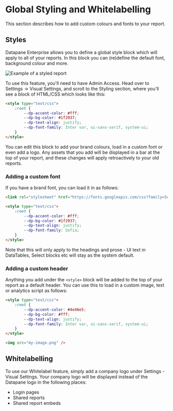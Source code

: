 # Global Styling and Whitelabelling

This section describes how to add custom colours and fonts to your report.

## Styles

Datapane Enterprise allows you to define a global style block which will apply to all of your reports. In this block you can \(re\)define the default font, background colour and more.

![Example of a styled report](../../img/tutorials/styling-whitelabelling-1.png)

To use this feature, you'll need to have Admin Access. Head over to Settings -&gt; Visual Settings, and scroll to the Styling section, where you'll see a block of HTML/CSS which looks like this:

```html
<style type="text/css">
    :root {
        --dp-accent-color: #fff;
        --dp-bg-color: #1f2937;
        --dp-text-align: justify;
        --dp-font-family: Inter var, ui-sans-serif, system-ui;
    }
</style>
```

You can edit this block to add your brand colours, load in a custom font or even add a logo. Any assets that you add will be displayed in a bar at the top of your report, and these changes will apply retroactively to your old reports.

### **Adding a custom font**

If you have a brand font, you can load it in as follows:

```html
<link rel="stylesheet" href="https://fonts.googleapis.com/css?family=Sofia" />

<style type="text/css">
    :root {
        --dp-accent-color: #fff;
        --dp-bg-color: #1f2937;
        --dp-text-align: justify;
        --dp-font-family: Sofia;
    }
</style>
```

Note that this will only apply to the headings and prose - UI text in DataTables, Select blocks etc will stay as the system default.

### **Adding a custom header**

Anything you add under the `<style>` block will be added to the top of your report as a default header. You can use this to load in a custom image, text or analytics script as follows:

```html
<style type="text/css">
    :root {
        --dp-accent-color: #4e46e5;
        --dp-bg-color: #fff;
        --dp-text-align: justify;
        --dp-font-family: Inter var, ui-sans-serif, system-ui;
    }
</style>

<img src="my-image.png" />
```

## Whitelabelling

To use our Whitelabel feature, simply add a company logo under Settings - Visual Settings. Your company logo will be displayed instead of the Datapane logo in the following places:

-   Login pages
-   Shared reports
-   Shared report embeds
